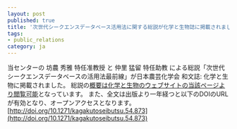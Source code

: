 ```yaml
---
layout: post
published: true
title: '次世代シークエンスデータベース活用法に関する総説が化学と生物誌に掲載されました'
tags:
- public_relations
category: ja
---
```

当センターの 坊農 秀雅 特任准教授 と 仲里 猛留 特任助教 による総説「次世代シークエンスデータベースの活用法最前線」が日本農芸化学会 和文誌: 化学と生物に掲載されました。
総説の[概要は化学と生物のウェブサイトの当該ページより閲覧可能](https://katosei.jsbba.or.jp/index.php?aid=699)となっています。
また、全文は出版より一年経つと以下のDOIのURLが有効となり、オープンアクセスとなります。
[http://doi.org/10.1271/kagakutoseibutsu.54.873](http://doi.org/10.1271/kagakutoseibutsu.54.873)